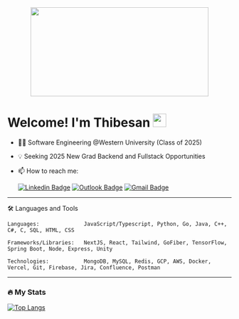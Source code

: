 <div id="header" align="center">
  <img src="https://media.giphy.com/media/3ornk57KwDXf81rjWM/giphy.gif" width="400" height="200"/>

  <h1 align="left">
    Welcome! I'm Thibesan
    <img src="https://media.giphy.com/media/hvRJCLFzcasrR4ia7z/giphy.gif" width="30px"/>
  </h1>
  <div align="left">
    
  - 👨‍🎓 Software Engineering @Western University (Class of 2025)
  
  - 💡 Seeking 2025 New Grad Backend and Fullstack Opportunities
        
  - 📫 How to reach me: 
    
    [![Linkedin Badge](https://img.shields.io/badge/-Thibesan_Raveenderan-blue?style=flat&logo=Linkedin&logoColor=white)](https://www.linkedin.com/in/thibesanraveenderan/)
    [![Outlook Badge](https://img.shields.io/badge/-traveen2@uwo.ca-blue?style=flat&logo=microsoft-outlook&logoColor=white)](mailto:traveen2@uwo.ca)
    [![Gmail Badge](https://img.shields.io/badge/-thibesanraveenderan@gmail.com-red?style=flat&logo=Gmail&logoColor=white)](mailto:thibesanraveenderan@gmail.com)
    
---

 🛠️ Languages and Tools
    
    Languages:              JavaScript/Typescript, Python, Go, Java, C++, C#, C, SQL, HTML, CSS  
    
    Frameworks/Libraries:   NextJS, React, Tailwind, GoFiber, TensorFlow, Spring Boot, Node, Express, Unity
                            
    Technologies:           MongoDB, MySQL, Redis, GCP, AWS, Docker, Vercel, Git, Firebase, Jira, Confluence, Postman
    
---
    
### 🔥 My Stats
    
[![Top Langs](https://github-readme-stats.vercel.app/api/top-langs/?username=thibesan&layout=compact&theme=vision-friendly-dark&hide_border=true)](https://github.com/anuraghazra/github-readme-stats)

  </div>
</div>
